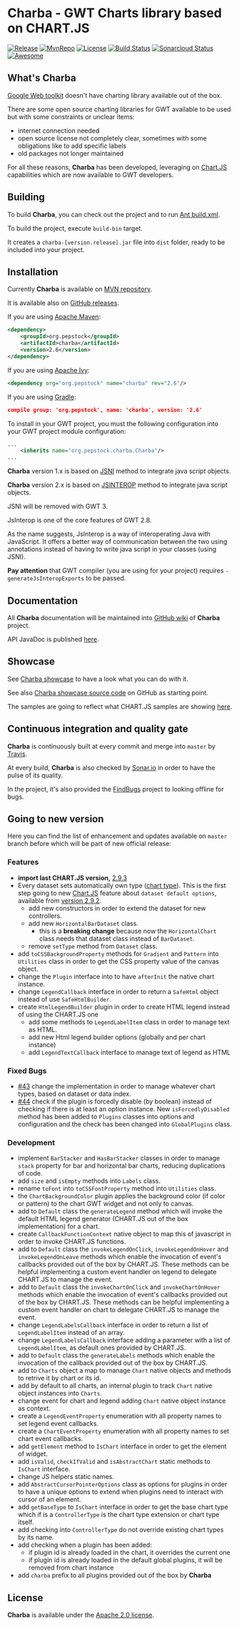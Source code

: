 Charba - GWT Charts library based on CHART.JS
===============================================

[![Release](https://img.shields.io/github/release/pepstock-org/Charba.svg)](https://github.com/pepstock-org/Charba/releases/latest) [![MvnRepo](https://maven-badges.herokuapp.com/maven-central/org.pepstock/charba/badge.svg)](https://mvnrepository.com/artifact/org.pepstock/charba) [![License](https://img.shields.io/github/license/pepstock-org/Charba.svg)](https://github.com/pepstock-org/Charba/blob/master/LICENSE-2.0.txt) [![Build Status](https://travis-ci.com/pepstock-org/Charba.svg?branch=master)](https://travis-ci.com/pepstock-org/Charba) [![Sonarcloud Status](https://sonarcloud.io/api/project_badges/measure?project=pepstock-org_Charba&metric=alert_status)](https://sonarcloud.io/dashboard?id=pepstock-org_Charba) [![Awesome](https://awesome.re/badge-flat2.svg)](https://github.com/chartjs/awesome)

What's Charba
--------

[Google Web toolkit](http://www.gwtproject.org/) doesn't have charting library available out of the box.

There are some open source charting libraries for GWT available to be used but with some constraints or unclear items:

 * internet connection needed
 * open source license not completely clear, sometimes with some obligations like to add specific labels
 * old packages not longer maintained

For all these reasons, **Charba** has been developed, leveraging on [Chart.JS](http://www.chartjs.org/) capabilities which are now available to GWT developers.
    
Building
--------

To build **Charba**, you can check out the project and to run [Ant build.xml](https://github.com/pepstock-org/Charba/blob/master/build.xml).

To build the project, execute `build-bin` target.

It creates a `charba-[version.release].jar` file into `dist` folder, ready to be included into your project.

Installation
------------

Currently **Charba** is available on [MVN repository](https://mvnrepository.com/artifact/org.pepstock/charba).

It is available also on [GitHub releases](https://github.com/pepstock-org/Charba/releases).

If you are using [Apache Maven](https://maven.apache.org/):

```xml
<dependency>
    <groupId>org.pepstock</groupId>
    <artifactId>charba</artifactId>
    <version>2.6</version>
</dependency>
```

If you are using [Apache Ivy](http://ant.apache.org/ivy/):

```xml
<dependency org="org.pepstock" name="charba" rev="2.6"/>
```

If you are using [Gradle](https://gradle.org/):

```json
compile group: 'org.pepstock', name: 'charba', version: '2.6'
```

To install in your GWT project, you must the following configuration into your GWT project module configuration:

```xml
...
    <inherits name="org.pepstock.charba.Charba"/>
...
```

**Charba** version 1.x is based on [JSNI](http://www.gwtproject.org/doc/latest/DevGuideCodingBasicsJSNI.html) method to integrate java script objects. 

**Charba** version 2.x is based on [JSINTEROP](http://www.gwtproject.org/doc/latest/DevGuideCodingBasicsJsInterop.html) method to integrate java script objects.

JSNI will be removed with GWT 3.

JsInterop is one of the core features of GWT 2.8. 

As the name suggests, JsInterop is a way of interoperating Java with JavaScript. It offers a better way of communication between the two using annotations instead of having to write java script in your classes (using JSNI).

**Pay attention** that GWT compiler (you are using for your project) requires `-generateJsInteropExports` to be passed.

Documentation
-------------

All **Charba** documentation will be maintained into [GitHub wiki](https://github.com/pepstock-org/Charba/wiki) of **Charba** project.

API JavaDoc is published [here](http://www.pepstock.org/Charba/2.6/index.html).

Showcase
--------

See [Charba showcase](http://www.pepstock.org/Charba-Showcase/Charba_Showcase.html) to have a look what you can do with it.

See also [Charba showcase source code](https://github.com/pepstock-org/Charba-Showcase) on GitHub as starting point.

The samples are going to reflect what CHART.JS samples are showing [here](http://www.chartjs.org/samples/latest/).

Continuous integration and quality gate
---------------------------------------

**Charba** is continuously built at every commit and merge into `master` by [Travis](https://travis-ci.com/pepstock-org/Charba).

At every build, **Charba** is also checked by [Sonar.io](https://sonarcloud.io/dashboard?id=pepstock-org_Charba) in order to have the pulse of its quality.

In the project, it's also provided the [FindBugs](https://github.com/pepstock-org/Charba/blob/2.6/charba.fbp) project to looking offline for bugs.

Going to new version
-------

Here you can find the list of enhancement and updates available on `master` branch before which will be part of new official release:

### Features

  * **import last CHART.JS version,** [2.9.3](https://github.com/chartjs/Chart.js/releases/tag/v2.9.3) 
  * Every dataset sets automatically own type ([chart type](http://www.pepstock.org/Charba/2.6/org/pepstock/charba/client/ChartType.html)). This is the first step going to new [Chart.JS](http://www.chartjs.org/) feature about `dataset default options`, available from [version 2.9.2](https://github.com/chartjs/Chart.js/releases/tag/v2.9.2).
    * add new constructors in order to extend the dataset for new controllers.
    * add new `HorizontalBarDataset` class.
      * this is a **breaking change** because now the `HorizontalChart` class needs that dataset class instead of `BarDataset`.
    * remove `setType` method from `Dataset` class.
 * add `toCSSBackgroundProperty` methods for `Gradient` and `Pattern` into `Utilities` class in order to get the CSS property value of the canvas object.
 * change the `Plugin` interface into to have `afterInit` the native chart instance.
 * change `LegendCallback` interface in order to return a `SafeHtml` object instead of use `SafeHtmlBuilder`.
 * create `HtmlLegendBuilder` plugin in order to create HTML legend instead of using the CHART.JS one
    * add some methods to `LegendLabelItem` class in order to manage text as HTML.
    * add new Html legend builder options (globally and per chart instance)
    * add `LegendTextCallback` interface to manage text of legend as HTML

### Fixed Bugs

 * [#43](https://github.com/pepstock-org/Charba/issues/43) change the implementation in order to manage whatever chart types, based on dataset or data index.
 * [#44](https://github.com/pepstock-org/Charba/issues/44) check if the plugin is forcedly disable (by boolean) instead of checking if there is at least an option instance. New `isForcedlyDisabled` method has been added to `Plugins` classes into options and configuration and the check has been changed into `GlobalPlugins` class.   
    
### Development

  * implement `BarStacker` and `HasBarStacker` classes in order to manage `stack` property for bar and horizontal bar charts, reducing duplications of code.
  * add `size` and `isEmpty` methods into `Labels` class.
  * rename `toFont` into `toCSSFontProperty` method into `Utilities` class.
  * the `ChartBackgroundColor` plugin applies the background color (if color or pattern) to the chart GWT widget and not only to canvas.
  * add to `Default` class the `generateLegend` method which will invoke the default HTML legend generator (CHART.JS out of the box implementation) for a chart.
  * create `CallbackFunctionContext` native object to map this of javascript in order to invoke CHART.JS functions.
  * add to `Default` class the `invokeLegendOnClick`, `invokeLegendOnHover` and `invokeLegendOnLeave` methods which enable the invocation of event's callbacks provided out of the box by CHART.JS. These methods can be helpful implementing a custom event handler on legend to delegate CHART.JS to manage the event.
  * add to `Default` class the `invokeChartOnClick` and `invokeChartOnHover` methods which enable the invocation of event's callbacks provided out of the box by CHART.JS. These methods can be helpful implementing a custom event handler on chart to delegate CHART.JS to manage the event.
  * change `LegendLabelsCallback` interface in order to return a list of `LegendLabelItem` instead of an array.
  * change `LegendLabelsCallback` interface adding a parameter with a list of `LegendLabelItem`, as default ones provided by CHART.JS.
  * add to `Default` class the `generateLabels` methods which enable the invocation of the callback provided out of the box by CHART.JS.
  * add to `Charts` object a map to manage `Chart` native objects and methods to retrive it by chart or its id.
  * add by default to all charts, an internal plugin to track `Chart` native object instances into `Charts`.
  * change event for chart and legend adding `Chart` native object instance as context.
  * create a `LegendEventProperty` enumeration with all property names to set legend event callbacks.
  * create a `ChartEventProperty` enumeration with all property names to set chart event callbacks.
  * add `getElement` method to `IsChart` interface in order to get the element of widget.
  * add `isValid`, `checkIfValid` and `isAbstractChart` static methods to `IsChart` interface.
  * change JS helpers static names.
  * add `AbstractCursorPointerOptions` class as options for plugins in order to have a unique options to extend when plugins need to interact with cursor of an element.
  * add `getBaseType` to `IsChart` interface in order to get the base chart type which if is a `ControllerType` is the chart type extension or chart type itself.
  * add checking into `ControllerType` do not override existing chart types by its name.
  * add checking when a plugin has been added:
     * if plugin id is already loaded in the chart, it overrides the current one
     * if plugin id is already loaded in the default global plugins, it will be removed from chart instance 
  * add `charba` prefix to all plugins provided out of the box by **Charba**   

License
-------

 **Charba** is available under the [Apache 2.0 license](https://www.apache.org/licenses/LICENSE-2.0).
